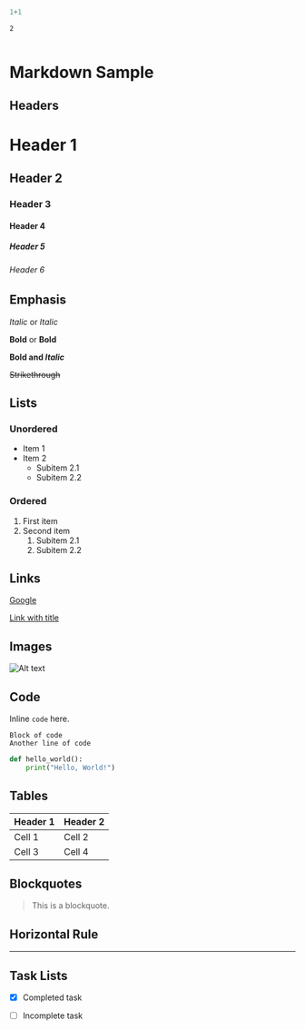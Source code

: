```python
1+1
```




    2




```python

```

# Markdown Sample

## Headers

# Header 1
## Header 2
### Header 3
#### Header 4
##### Header 5
###### Header 6

## Emphasis

*Italic* or _Italic_

**Bold** or __Bold__

**Bold and _Italic_**

~~Strikethrough~~

## Lists

### Unordered

* Item 1
* Item 2
  * Subitem 2.1
  * Subitem 2.2

### Ordered

1. First item
2. Second item
   1. Subitem 2.1
   2. Subitem 2.2

## Links

[Google](https://www.google.com)

[Link with title](https://www.google.com "Google's Homepage")

## Images

![Alt text](https://via.placeholder.com/150 "Sample Image")

## Code

Inline `code` here.

```
Block of code
Another line of code
```

```python
def hello_world():
    print("Hello, World!")
```

## Tables

| Header 1 | Header 2 |
|----------|----------|
| Cell 1   | Cell 2   |
| Cell 3   | Cell 4   |

## Blockquotes

> This is a blockquote.

## Horizontal Rule

---

## Task Lists

- [x] Completed task
- [ ] Incomplete task

